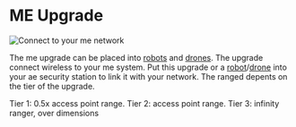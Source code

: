 # ME Upgrade

![Connect to your me network](item:extracells:oc.upgrade@2)

The me upgrade can be placed into [robots](/%LANGUAGE%/block/robot.md) and [drones](/%LANGUAGE%/item/drone.md). The upgrade connect wireless to your me system. Put this upgrade or a [robot](/%LANGUAGE%/block/robot.md)/[drone](/%LANGUAGE%/item/drone.md) into your ae security station to link it with your network. The ranged depents on the tier of the upgrade.

Tier 1: 0.5x access point range. Tier 2: access point range. Tier 3: infinity ranger, over dimensions